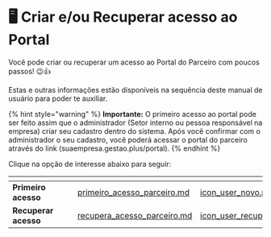 # 🖥️ Criar e/ou Recuperar acesso ao Portal

Você pode criar ou recuperar um acesso ao Portal do Parceiro com poucos passos! 😉👍

Estas e outras informações estão disponíveis na sequência deste manual de usuário para poder te auxiliar.

{% hint style="warning" %}
**Importante:** O primeiro acesso ao portal pode ser feito assim que o administrador (Setor interno ou pessoa responsável na empresa) criar seu cadastro dentro do sistema. Após você confirmar com o administrador o seu cadastro, você poderá acessar o portal do parceiro através do link (suaempresa.gestao.plus/portal).
{% endhint %}

Clique na opção de interesse abaixo para seguir:

<table data-view="cards">
    <thead>
        <tr>
            <th></th>
            <th></th>
            <th></th>
            <th data-hidden data-card-target data-type="content-ref"></th>
            <th data-hidden data-card-cover data-type="files"></th>
        </tr>
    </thead>
        <tbody>
            <tr>
                <td>
                    <strong>Primeiro acesso</strong>
                </td>
                <td></td>
                <td></td>
                <td>
                    <a href="/portal/primeiro_acesso_parceiro.md">primeiro_acesso_parceiro.md</a>
                </td>
                <td>
                    <a href="/erp-v2/assets/icon_user_novo.png">icon_user_novo.png</a>
                </td>
            </tr>
            <tr>
                <td>
                    <strong>Recuperar acesso</strong>
                </td>
                <td></td>
                <td></td>
                <td>
                    <a href="/portal/recupera_acesso_parceiro.md">recupera_acesso_parceiro.md</a>
                </td>
                <td>
                    <a href="/erp-v2/assets/icon_user_recupera.png">icon_user_recupera.png</a>
                </td>
            </tr>
        </tbody>
</table>
